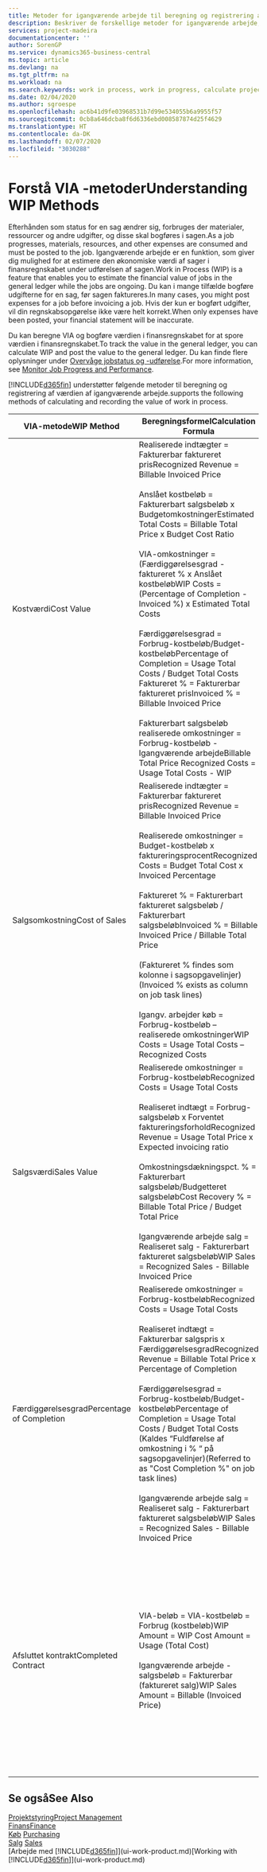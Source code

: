 ```yaml
---
title: Metoder for igangværende arbejde til beregning og registrering af sagsstatus | Microsoft Docs
description: Beskriver de forskellige metoder for igangværende arbejde, du kan bruge til at bogføre, overvåge og beregne finansielle oplysninger for igangværende arbejdssager.
services: project-madeira
documentationcenter: ''
author: SorenGP
ms.service: dynamics365-business-central
ms.topic: article
ms.devlang: na
ms.tgt_pltfrm: na
ms.workload: na
ms.search.keywords: work in process, work in progress, calculate project WIP
ms.date: 02/04/2020
ms.author: sgroespe
ms.openlocfilehash: ac6b41d9fe03968531b7d99e534055b6a9955f57
ms.sourcegitcommit: 0cb8a646dcba8f6d6336ebd008587874d25f4629
ms.translationtype: HT
ms.contentlocale: da-DK
ms.lasthandoff: 02/07/2020
ms.locfileid: "3030288"
---
```

# <a name="understanding-wip-methods"></a><span data-ttu-id="289a3-103">Forstå VIA -metoder</span><span class="sxs-lookup"><span data-stu-id="289a3-103">Understanding WIP Methods</span></span>
<span data-ttu-id="289a3-104">Efterhånden som status for en sag ændrer sig, forbruges der materialer, ressourcer og andre udgifter, og disse skal bogføres i sagen.</span><span class="sxs-lookup"><span data-stu-id="289a3-104">As a job progresses, materials, resources, and other expenses are consumed and must be posted to the job.</span></span> <span data-ttu-id="289a3-105">Igangværende arbejde er en funktion, som giver dig mulighed for at estimere den økonomiske værdi af sager i finansregnskabet under udførelsen af sagen.</span><span class="sxs-lookup"><span data-stu-id="289a3-105">Work in Process (WIP) is a feature that enables you to estimate the financial value of jobs in the general ledger while the jobs are ongoing.</span></span> <span data-ttu-id="289a3-106">Du kan i mange tilfælde bogføre udgifterne for en sag, før sagen faktureres.</span><span class="sxs-lookup"><span data-stu-id="289a3-106">In many cases, you might post expenses for a job before invoicing a job.</span></span> <span data-ttu-id="289a3-107">Hvis der kun er bogført udgifter, vil din regnskabsopgørelse ikke være helt korrekt.</span><span class="sxs-lookup"><span data-stu-id="289a3-107">When only expenses have been posted, your financial statement will be inaccurate.</span></span>

<span data-ttu-id="289a3-108">Du kan beregne VIA og bogføre værdien i finansregnskabet for at spore værdien i finansregnskabet.</span><span class="sxs-lookup"><span data-stu-id="289a3-108">To track the value in the general ledger, you can calculate WIP and post the value to the general ledger.</span></span> <span data-ttu-id="289a3-109">Du kan finde flere oplysninger under [Overvåge jobstatus og -udførelse](projects-how-monitor-progress-performance.md).</span><span class="sxs-lookup"><span data-stu-id="289a3-109">For more information, see [Monitor Job Progress and Performance](projects-how-monitor-progress-performance.md).</span></span>

[!INCLUDE[d365fin](includes/d365fin_md.md)] <span data-ttu-id="289a3-110">understøtter følgende metoder til beregning og registrering af værdien af igangværende arbejde.</span><span class="sxs-lookup"><span data-stu-id="289a3-110">supports the following methods of calculating and recording the value of work in process.</span></span>

| <span data-ttu-id="289a3-111">VIA-metode</span><span class="sxs-lookup"><span data-stu-id="289a3-111">WIP Method</span></span> | <span data-ttu-id="289a3-112">Beregningsformel</span><span class="sxs-lookup"><span data-stu-id="289a3-112">Calculation Formula</span></span> | <span data-ttu-id="289a3-113">Beregningsbeskrivelse</span><span class="sxs-lookup"><span data-stu-id="289a3-113">Calculation Description</span></span> |
| --- | --- | --- |
| <span data-ttu-id="289a3-114">Kostværdi</span><span class="sxs-lookup"><span data-stu-id="289a3-114">Cost Value</span></span> |<span data-ttu-id="289a3-115">Realiserede indtægter = Fakturerbar faktureret pris</span><span class="sxs-lookup"><span data-stu-id="289a3-115">Recognized Revenue = Billable Invoiced Price</span></span><br /><br /> <span data-ttu-id="289a3-116">Anslået kostbeløb = Fakturerbart salgsbeløb x Budgetomkostninger</span><span class="sxs-lookup"><span data-stu-id="289a3-116">Estimated Total Costs = Billable Total Price x Budget Cost Ratio</span></span><br /><br /> <span data-ttu-id="289a3-117">VIA-omkostninger = (Færdiggørelsesgrad -faktureret % x Anslået kostbeløb</span><span class="sxs-lookup"><span data-stu-id="289a3-117">WIP Costs = (Percentage of Completion - Invoiced %) x Estimated Total Costs</span></span><br /><br /> <span data-ttu-id="289a3-118">Færdiggørelsesgrad = Forbrug-kostbeløb/Budget-kostbeløb</span><span class="sxs-lookup"><span data-stu-id="289a3-118">Percentage of Completion = Usage Total Costs / Budget Total Costs</span></span><br /> <span data-ttu-id="289a3-119">Faktureret % = Fakturerbar faktureret pris</span><span class="sxs-lookup"><span data-stu-id="289a3-119">Invoiced % = Billable Invoiced Price</span></span><br /><br /> <span data-ttu-id="289a3-120">Fakturerbart salgsbeløb realiserede omkostninger = Forbrug-kostbeløb - Igangværende arbejde</span><span class="sxs-lookup"><span data-stu-id="289a3-120">Billable Total Price Recognized Costs = Usage Total Costs - WIP</span></span> |<span data-ttu-id="289a3-121">I beregninger af kostværdi startes der med at beregne værdien af det, der er leveret, idet der tages en del af det anslåede kostbeløb baseret på færdiggørelsesgrad.</span><span class="sxs-lookup"><span data-stu-id="289a3-121">Cost value calculations start by calculating the value of what has been provided by taking a proportion of the estimated total costs based on percentage of completion.</span></span> <span data-ttu-id="289a3-122">Fakturerede kostbeløb fratrækkes, ved at der tages en del af det anslåede kostbeløb baseret på faktureringsprocenten.</span><span class="sxs-lookup"><span data-stu-id="289a3-122">Invoiced costs are subtracted by taking a proportion of the estimated total costs based on the invoiced percentage.</span></span><br /><br /> <span data-ttu-id="289a3-123">Denne beregning kræver, at fakturerbart salgsbeløb, budget-salgsbeløb og budget-kostbeløb angives korrekt for hele sagen.</span><span class="sxs-lookup"><span data-stu-id="289a3-123">This calculation requires that the billable total price, budget total price, and budget total costs be correctly entered for the whole job.</span></span> |
| <span data-ttu-id="289a3-124">Salgsomkostning</span><span class="sxs-lookup"><span data-stu-id="289a3-124">Cost of Sales</span></span> |<span data-ttu-id="289a3-125">Realiserede indtægter = Fakturerbar faktureret pris</span><span class="sxs-lookup"><span data-stu-id="289a3-125">Recognized Revenue = Billable Invoiced Price</span></span><br /><br /> <span data-ttu-id="289a3-126">Realiserede omkostninger = Budget-kostbeløb x faktureringsprocent</span><span class="sxs-lookup"><span data-stu-id="289a3-126">Recognized Costs = Budget Total Cost x Invoiced Percentage</span></span><br /><br /> <span data-ttu-id="289a3-127">Faktureret % = Fakturerbart faktureret salgsbeløb / Fakturerbart salgsbeløb</span><span class="sxs-lookup"><span data-stu-id="289a3-127">Invoiced % = Billable Invoiced Price / Billable Total Price</span></span><br /><br /> <span data-ttu-id="289a3-128">(Faktureret % findes som kolonne i sagsopgavelinjer)</span><span class="sxs-lookup"><span data-stu-id="289a3-128">(Invoiced % exists as column on job task lines)</span></span><br /><br /> <span data-ttu-id="289a3-129">Igangv. arbejder køb = Forbrug-kostbeløb – realiserede omkostninger</span><span class="sxs-lookup"><span data-stu-id="289a3-129">WIP Costs = Usage Total Costs – Recognized Costs</span></span> |<span data-ttu-id="289a3-130">Beregninger af salgsomkostninger starter med beregning af realiserede omkostninger.</span><span class="sxs-lookup"><span data-stu-id="289a3-130">Cost of sales calculations begin by calculating the recognized costs.</span></span> <span data-ttu-id="289a3-131">Omkostninger realiseres proportionalt baseret på budgetteret kostbeløb.</span><span class="sxs-lookup"><span data-stu-id="289a3-131">Costs are recognized proportionally based on budget total costs.</span></span><br /><br /> <span data-ttu-id="289a3-132">Denne beregning kræver, at det fakturerbare salgsbeløb og det budgetterede kostbeløb angives korrekt for hele sagen.</span><span class="sxs-lookup"><span data-stu-id="289a3-132">This calculation requires that the billable total price and budget total costs be correctly entered for the whole job.</span></span> |
| <span data-ttu-id="289a3-133">Salgsværdi</span><span class="sxs-lookup"><span data-stu-id="289a3-133">Sales Value</span></span> |<span data-ttu-id="289a3-134">Realiserede omkostninger = Forbrug-kostbeløb</span><span class="sxs-lookup"><span data-stu-id="289a3-134">Recognized Costs = Usage Total Costs</span></span><br /><br /> <span data-ttu-id="289a3-135">Realiseret indtægt = Forbrug-salgsbeløb x Forventet faktureringsforhold</span><span class="sxs-lookup"><span data-stu-id="289a3-135">Recognized Revenue = Usage Total Price x Expected invoicing ratio</span></span><br /><br /> <span data-ttu-id="289a3-136">Omkostningsdækningspct. % = Fakturerbart salgsbeløb/Budgetteret salgsbeløb</span><span class="sxs-lookup"><span data-stu-id="289a3-136">Cost Recovery % = Billable Total Price / Budget Total Price</span></span><br /><br /> <span data-ttu-id="289a3-137">Igangværende arbejde salg = Realiseret salg - Fakturerbart faktureret salgsbeløb</span><span class="sxs-lookup"><span data-stu-id="289a3-137">WIP Sales = Recognized Sales - Billable Invoiced Price</span></span> |<span data-ttu-id="289a3-138">I beregninger af salgsværdi realiseres indtægter proportionalt baseret på Forbrug-kostbeløb og det forventede omkostningsdækningsforhold.</span><span class="sxs-lookup"><span data-stu-id="289a3-138">Sales value calculations recognize revenue proportionally based on usage total costs and the expected cost recovery ratio.</span></span><br /><br /> <span data-ttu-id="289a3-139">Denne beregning kræver, at det fakturerbare salgsbeløb og det budgetterede salgsbeløb angives korrekt for hele sagen.</span><span class="sxs-lookup"><span data-stu-id="289a3-139">This calculation requires that the billable total price and budget total price be correctly entered for the whole job.</span></span> |
| <span data-ttu-id="289a3-140">Færdiggørelsesgrad</span><span class="sxs-lookup"><span data-stu-id="289a3-140">Percentage of Completion</span></span> |<span data-ttu-id="289a3-141">Realiserede omkostninger = Forbrug-kostbeløb</span><span class="sxs-lookup"><span data-stu-id="289a3-141">Recognized Costs = Usage Total Costs</span></span><br /><br /> <span data-ttu-id="289a3-142">Realiseret indtægt = Fakturerbar salgspris x Færdiggørelsesgrad</span><span class="sxs-lookup"><span data-stu-id="289a3-142">Recognized Revenue = Billable Total Price x Percentage of Completion</span></span><br /><br /> <span data-ttu-id="289a3-143">Færdiggørelsesgrad = Forbrug-kostbeløb/Budget-kostbeløb</span><span class="sxs-lookup"><span data-stu-id="289a3-143">Percentage of Completion = Usage Total Costs / Budget Total Costs</span></span><br /> <span data-ttu-id="289a3-144">(Kaldes “Fuldførelse af omkostning i % “ på sagsopgavelinjer)</span><span class="sxs-lookup"><span data-stu-id="289a3-144">(Referred to as "Cost Completion %" on job task lines)</span></span><br /><br /> <span data-ttu-id="289a3-145">Igangværende arbejde salg = Realiseret salg - Fakturerbart faktureret salgsbeløb</span><span class="sxs-lookup"><span data-stu-id="289a3-145">WIP Sales = Recognized Sales - Billable Invoiced Price</span></span> |<span data-ttu-id="289a3-146">I beregninger af færdiggørelsesgrad realiseres indtægt proportionalt baseret på færdiggørelsesgraden, dvs. Forbrug-kostbeløb over for Budgetomkostninger.</span><span class="sxs-lookup"><span data-stu-id="289a3-146">Percentage of completion calculations recognize revenue proportionally based on the percentage of completion, that is, usage total costs vs. budget costs.</span></span><br /><br /> <span data-ttu-id="289a3-147">Denne beregning kræver, at det fakturerbare salgsbeløb og det budgetterede kostbeløb angives korrekt for hele sagen.</span><span class="sxs-lookup"><span data-stu-id="289a3-147">This calculation requires that the billable total price and budget total costs be correctly entered for the whole job.</span></span> |
| <span data-ttu-id="289a3-148">Afsluttet kontrakt</span><span class="sxs-lookup"><span data-stu-id="289a3-148">Completed Contract</span></span> |<span data-ttu-id="289a3-149">VIA-beløb = VIA-kostbeløb = Forbrug (kostbeløb)</span><span class="sxs-lookup"><span data-stu-id="289a3-149">WIP Amount = WIP Cost Amount = Usage (Total Cost)</span></span><br /><br /> <span data-ttu-id="289a3-150">Igangværende arbejde - salgsbeløb = Fakturerbar (faktureret salg)</span><span class="sxs-lookup"><span data-stu-id="289a3-150">WIP Sales Amount = Billable (Invoiced Price)</span></span> |<span data-ttu-id="289a3-151">Afsluttet kontrakt realiserer ikke indtægter og omkostninger, før sagen er afsluttet.</span><span class="sxs-lookup"><span data-stu-id="289a3-151">Completed contract does not recognize revenue and costs until the job is complete.</span></span> <span data-ttu-id="289a3-152">Du kan vælge denne metode, hvis der er stor tvivl omkring de anslåede kostbeløb og sagens omsætning.</span><span class="sxs-lookup"><span data-stu-id="289a3-152">You may want to do this when there is high uncertainty around the estimates of costs and revenue for the job.</span></span><br /><br /> <span data-ttu-id="289a3-153">Alt forbrug bogføres til kontoen til VIA-omkostninger (aktiv), og alt faktureret salg bogføres til kontoen til faktureret VIA-salg (kreditorkonto), indtil sagen er afsluttet.</span><span class="sxs-lookup"><span data-stu-id="289a3-153">All usage is posted to the WIP Costs account (asset) and all invoiced sales are posted to the WIP Invoiced Sales account (liability) until the job is complete.</span></span> |

## <a name="see-also"></a><span data-ttu-id="289a3-154">Se også</span><span class="sxs-lookup"><span data-stu-id="289a3-154">See Also</span></span>
[<span data-ttu-id="289a3-155">Projektstyring</span><span class="sxs-lookup"><span data-stu-id="289a3-155">Project Management</span></span>](projects-manage-projects.md)  
[<span data-ttu-id="289a3-156">Finans</span><span class="sxs-lookup"><span data-stu-id="289a3-156">Finance</span></span>](finance.md)  
<span data-ttu-id="289a3-157">[Køb](purchasing-manage-purchasing.md)       </span><span class="sxs-lookup"><span data-stu-id="289a3-157">[Purchasing](purchasing-manage-purchasing.md)       </span></span>  
<span data-ttu-id="289a3-158">[Salg](sales-manage-sales.md)    </span><span class="sxs-lookup"><span data-stu-id="289a3-158">[Sales](sales-manage-sales.md)    </span></span>  
<span data-ttu-id="289a3-159">[Arbejde med [!INCLUDE[d365fin](includes/d365fin_md.md)]](ui-work-product.md)</span><span class="sxs-lookup"><span data-stu-id="289a3-159">[Working with [!INCLUDE[d365fin](includes/d365fin_md.md)]](ui-work-product.md)</span></span>  
